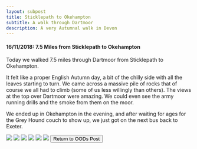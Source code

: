 ```yaml
---
layout: subpost
title: Sticklepath to Okehampton
subtitle: A walk through Dartmoor
description: A very Autumnal walk in Devon
---
```


<h4>16/11/2018: 7.5 Miles from Sticklepath to Okehampton</h4>

Today we walked 7.5 miles through Dartmoor from Sticklepath to Okehampton. 

It felt like a proper English Autumn day, a bit of the chilly side with all the leaves starting to turn. We came across a massive pile of rocks that of course we all had to climb (some of us less willingly than others). The views at the top over Dartmoor were amazing. We could even see the army running drills and the smoke from them on the moor. 

We ended up in Okehampton in the evening, and after waiting for ages for the Grey Hound couch to show up, we just got on the next bus back to Exeter. 

<img src="https://adventuresofthetravellingtwins.com/Photos/2013-11-16-SticklepathToOkehampton/day11-min.JPG" class="image1">
<img src="https://adventuresofthetravellingtwins.com/Photos/2013-11-16-SticklepathToOkehampton/day12-min.jpg" class="image1">
<img src="https://adventuresofthetravellingtwins.com/Photos/2013-11-16-SticklepathToOkehampton/day13-min.JPG" class="image1">
<img src="https://adventuresofthetravellingtwins.com/Photos/2013-11-16-SticklepathToOkehampton/day14-min.JPG" class="image1">
<img src="https://adventuresofthetravellingtwins.com/Photos/2013-11-16-SticklepathToOkehampton/day15-min.JPG" class="image1">
<img src="https://adventuresofthetravellingtwins.com/Photos/2013-11-16-SticklepathToOkehampton/day16-min.JPG" class="image1">

<input type="button" value="Return to OODs Post" onclick="self.close()">
